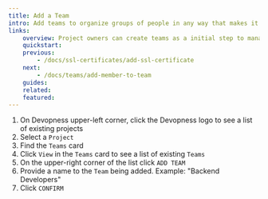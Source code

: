 ```yaml
---
title: Add a Team
intro: Add teams to organize groups of people in any way that makes it more convenient to grant and revoke project permissions.
links:
    overview: Project owners can create teams as a initial step to manage permissions and collaboration on environment resources.
    quickstart:
    previous:
        - /docs/ssl-certificates/add-ssl-certificate
    next:
        - /docs/teams/add-member-to-team
    guides:
    related:
    featured:
---
```


1. On Devopness upper-left corner, click the Devopness logo to see a list of existing projects
1. Select a `Project`
1. Find the `Teams` card
1. Click `View` in the `Teams` card to see a list of existing `Teams`
1. On the upper-right corner of the list click `ADD TEAM`
1. Provide a name to the `Team` being added. Example: "Backend Developers"
1. Click `CONFIRM`
